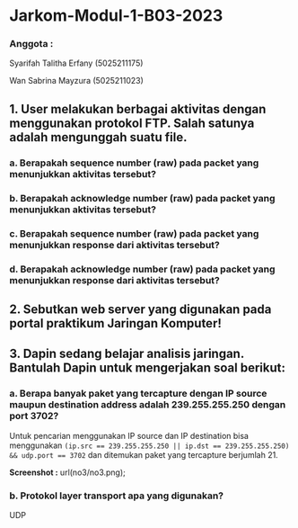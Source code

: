 # Jarkom-Modul-1-B03-2023
### Anggota :
Syarifah Talitha Erfany (5025211175)

Wan Sabrina Mayzura (5025211023)

## 1. User melakukan berbagai aktivitas dengan menggunakan protokol FTP. Salah satunya adalah mengunggah suatu file.
### a. Berapakah sequence number (raw) pada packet yang menunjukkan aktivitas tersebut? 
### b. Berapakah acknowledge number (raw) pada packet yang menunjukkan aktivitas tersebut? 
### c. Berapakah sequence number (raw) pada packet yang menunjukkan response dari aktivitas tersebut?
### d. Berapakah acknowledge number (raw) pada packet yang menunjukkan response dari aktivitas tersebut?

## 2. Sebutkan web server yang digunakan pada portal praktikum Jaringan Komputer!

## 3. Dapin sedang belajar analisis jaringan. Bantulah Dapin untuk mengerjakan soal berikut:

### a. Berapa banyak paket yang tercapture dengan IP source maupun destination address adalah 239.255.255.250 dengan port 3702?
Untuk pencarian menggunakan IP source dan IP destination bisa menggunakan `(ip.src == 239.255.255.250 || ip.dst == 239.255.255.250) && udp.port == 3702` dan ditemukan paket yang tercapture berjumlah 21.

**Screenshot :**
url(no3/no3.png);


### b. Protokol layer transport apa yang digunakan?
UDP

